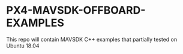 # PX4-MAVSDK-OFFBOARD-EXAMPLES
This repo will contain MAVSDK C++ examples that partially tested on Ubuntu 18.04
